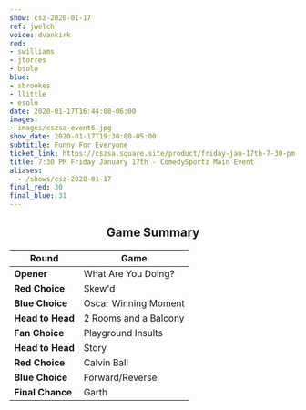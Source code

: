 ```yaml
---
show: csz-2020-01-17
ref: jwelch
voice: dvankirk
red:
- swilliams
- jtorres
- bsolo
blue:
- sbrookes
- llittle
- esolo
date: 2020-01-17T16:44:08-06:00
images:
- images/cszsa-event6.jpg
show_date: 2020-01-17T19:30:00-05:00
subtitile: Funny For Everyone
ticket_link: https://cszsa.square.site/product/friday-jan-17th-7-30-pm-comedysportz-main-event/157?cs=true
title: 7:30 PM Friday January 17th - ComedySportz Main Event
aliases:
  - /shows/csz-2020-01-17
final_red: 30
final_blue: 31
---
```


<center>

## Game Summary

| **Round** | **Game** |
|--------------|------|
| **Opener**       |What Are You Doing?|
| **Red Choice**   |Skew'd|
| **Blue Choice**  |Oscar Winning Moment|
| **Head to Head** |2 Rooms and a Balcony|
| **Fan Choice**   |Playground Insults |
| **Head to Head** |Story|
| **Red Choice**   |Calvin Ball|
| **Blue Choice**  |Forward/Reverse|
| **Final Chance** |Garth|


</center>
